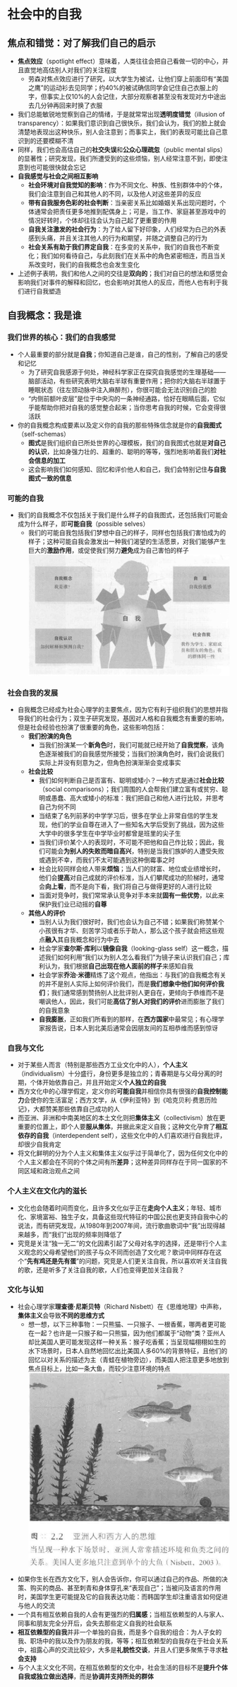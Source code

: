 # 社会中的自我
## 焦点和错觉：对了解我们自己的启示
* **焦点效应**（spotlight effect）意味着，人类往往会把自己看做一切的中心，并且直觉地高估别人对我们的关注程度
  * 劳森对焦点效应进行了研究，以大学生为被试，让他们穿上前面印有“美国之鹰”的运动衫去见同学；约40%的被试确信同学会记住自己衣服上的字，但事实上仅10%的人会记住，大部分观察者甚至没有发现对方中途出去几分钟再回来时换了衣服
* 我们总能敏锐地觉察到自己的情绪，于是就常常出现**透明度错觉**（illusion of transparency）：如果我们意识到自己很快乐，我们会认为，我们的脸上就会清楚地表现出这种快乐，别人会注意到；而事实上，我们的表现可能比自己意识到的还要模糊不清
* 同样，我们也会高估自己的**社交失误**和**公众心理疏忽**（public mental slips）的显著性；研究发现，我们所遭受到的这些烦恼，别人经常注意不到，即使注意到也可能很快就会忘记
* **自我感觉与社会之间相互影响**
  * **社会环境对自我觉知的影响**：作为不同文化、种族、性别群体中的个体，我们会注意到自己和其他人的不同，以及他人对这些差异的反应
  * **带有自我服务色彩的社会判断**：当亲密关系比如婚姻关系出现问题时，个体通常会把责任更多地推到配偶身上；可是，当工作、家庭甚至游戏中的情况好转时，个体却往往会认为自己起了更重要的作用
  * **自我关注激发的社会行为**：为了给人留下好印象，人们经常为白己的外表感到头痛，并且关注其他人的行为和期望，并随之调整自己的行为
  * **社会关系有助于我们界定自我**：在多变的关系中，我们的自我也不断变化；我们如何看待自己，与此刻我们在关系中的角色紧密相连，而且当关系改变时，我们的自我概念也会发生变化
* 上述例子表明，我们和他人之间的交往是**双向的**；我们对自已的想法和感觉会影响我们对事件的解释和回忆，也会影响对其他人的反应，而他人也有利于我们进行自我塑造
## 自我概念：我是谁
### 我们世界的核心：我们的自我感觉
* 个人最重要的部分就是**自我**；你知道自己是谁，自己的性别，了解自己的感受和记忆
  * 为了研究自我感源于何处，神经科学家正在探究自我感觉的生理基础——脑部活动，有些研究表明大脑右半球有重要作用；把你的大脑右半球置于睡眠状态（往左颈动脉中注入麻醉剂），你很可能会无法识别自己的脸
  * “内侧前额叶皮层”是位于中央沟的一条神经通路，恰好在眼睛后面，它似乎能帮助你把对自我的感觉整合起来；当你思考自我的时候，它会变得很活跃
* 你的自我概念构成要素以及定义你的自我的那些特殊信念就是你的**自我图式**（self-schemas）
  * **图式**是我们组织自已所处世界的心理模板，我们的自我图式也就是**对自己的认识**，比如身强力壮的、超重的、聪明的等等，强烈地影响着我们**对社会信息的加工**
  * 这会影响我们如何感知、回忆和评价他人和自己，我们会特别记住**与自我图式一致的信息**
### 可能的自我
* 我们的自我概念不仅包括关于我们是什么样子的自我图式，还包括我们可能会成为什么样子，即**可能自我**（possible selves）
  * 我们的可能自我包括我们梦想中自己的样子，同样也包括我们害怕成为的样子；这种可能自我会激发出一种我们渴望的生活愿景，对我们能够产生巨大的**激励作用**，或促使我们努力**避免**成为自己害怕的样子
![](images/自我.png)
### 社会自我的发展
* 自我概念已经成为社会心理学的主要焦点，因为它有利于组织我们的思想并指导我们的社会行为；双生子研究发现，基因对人格和自我概念有重要的影响，但是社会经验也扮演了很重要的角色，这些影响包括：
  * **我们扮演的角色**
    * 当我们扮演某一个**新角色**时，我们可能就已经开始了**自我觉察**，该角色逐渐被我们的自我感觉所接受；当我们扮演角色时，我们会说我们实际上并没有刻意为之，但角色扮演渐渐会变成事实
  * **社会比较**
    * 我们如何判断自己是否富有、聪明或矮小？一种方式是通过**社会比较**（social comparisons）；我们周围的人会帮我们建立富有或贫穷、聪明或愚蠢、高大或矮小的标准：我们把自己和他人进行比较，并思考自己为何不同
    * 当结束了名列前茅的中学学习后，很多在学业上非常自信的学生发现，他们的学业自尊在进入了一些知名大学后受到了挑战，因为这些大学中的很多学生在中学毕业时都曾是班里的尖子生
    * 当我们评价某个人的表现时，不可能不把他和自己作比较；因此，我们可能会**为别人的失败而暗自高兴**，特别是当我们族妒的人遭受失败或遇到不幸，而我们不太可能遇到这种倒霉事之时
    * 社会比较同样会给人带来**烦恼**；当人们的财富、地位或业绩增长时，他们会**提高**对自己成就的评价标准，当人们攀爬成功的阶梯时，通常会**向上看**，而不是向下看，我们将自己与做得更好的人进行比较
    * 当面对竞争时，我们常常承认竞争对手本来就**固有一些优势**，以此来保护我们业已动摇的**自尊**
  * **其他人的评价**
    * 当别人认为我们很好时，我们也会认为自己不错；如果我们称赞某个小孩很有才华、刻苦学习或者乐于助人，那么这个孩子就会把这些观点**融入**其自我概念和行为中去
    * 社会学家**查尔斯·库利**以**镜像自我**（looking-glass self）这一概念，描述我们如何利用“我们以为别人怎么看我们”为镜子来认识我们自己；库利认为，我们根据**自己出现在他人面前的样子**来感知自我
    * 社会学家**乔治·米德**精炼了这个观点，他指出：与我们的自我概念有关的并不是别人实际上如何评价我们，而是**我们想象中他们如何评价我们**；我们通常感到赞扬别人比批评别人更自在，更倾向于恭维而不是嘲讽他人，因此，我们可能**高估了别人对我们的评价**进而膨胀了我们的自我意象
    * **自我膨胀**，正如我们所看到的那样，在**西方国家**中最常见；有心理学家报告说，日本人到北美后通常会因朋友间的互相恭维而感到惊讶
### 自我与文化
* 对于某些人而言（特别是那些西方工业文化中的人），**个人主义**（individualism）十分盛行，身份更多是独立的；青春期是与父母分离的时期，个体开始依靠自己，并且开始定义**个人独立的自我**
* 西方文化中的心理学假定，定义你的**可能自我**并相信你具有很强的**自我控制能力**会使你的生活富足；西方文学，从《伊利亚特》到《哈克贝利·费恩历险记》，大都赞美那些依靠自己成功的人
* 而亚洲、非洲和中南美地区的本土文化则把**集体主义**（collectivism）放在更重要的位置上，即个人要**服从集体**，并据此来定义自我；这种文化孕育了**相互依存的自我**（interdependent self），这些文化中的人们喜欢进行自我批评，却很少自我肯定
* 将文化鲜明的分为个人主义和集体主义似乎过于简单化了，因为任何文化中的个人主义都会在不同的个体之间有所**差异**；这种差异同样存在于同一国家的不同区域和政治观点之间
### 个人主义在文化内的滋长
* 文化也会随着时间而变化，且许多文化似乎正在**走向个人主义**；年轻、城市化、家境富裕、独生子女，具备这些现代特征的中国公民也更支持自我中心的说法，而有研究发现，从1980年到2007年间，流行歌曲歌词中“我”出现得越来越多，而“我们”出现的频率则降低了
* 究竞是关注“独一无二”的文化因素引起了父母对名字的选择，还是带行个人主义观念的父母希望他们的孩子与众不同而创造了文化呢？歌词中同样存在这个“**先有鸡还是先有蛋**”的问题，究竞是人们更关注自我，所以喜欢听关注自我的歌，还是听多了关注自我的歌，人们也变得更加关注自我？
### 文化与认知
* 社会心理学家**理查德·尼斯贝特**（Richard Nisbett）在《思维地理》中声称，**集体主义**会导致**不同的思维方式**
  * 想一想，以下三种事物：一只熊猫、一只猴子、一根香蕉，哪两者更可能在一起？也许是一只猴子和一只熊猫，因为他们都属于“动物”类？亚州人却比美国人更可能发现这样一种关系：猴子吃香蕉；当呈现幅栩栩如生的水下场景时，日本人自然地回忆出比美国人多60%的背景特征，且他们的回忆以对关系的描述为主（青蛙在植物旁边），而美国人把注意更多地放到焦点目标上，比如一条大鱼，而较少注意环境的特点
![](images/文化与认知.png)
* 如果你生长在西方文化下，别人会告诉你，你可以通过自己的作品、所做的决策、购买的商品、甚至刺青和身体穿孔来“表现自己”；当被问及语言的作用时，美国学生更可能提及它的自我表达功能：而韩国学生却注重语言如何促进与他人的交流
* 一个具有相互依赖自我的人会有更强烈的**归属感**；当相互依赖型的人与家人、同事和朋友完全分开后，会失去那些定义自我的社会联系
* **相互依赖型的自我**并非一个单独的自我，而是多个自我的组合：为人子女的我、职场中的我以及作为朋友的我，等等；相互依赖型的自我存在于社会关系中，祖露心声的交流比较少，大多是**礼貌性交谈**，并且人们更多聚焦于寻求**社会支持**
* 与个人主义文化不同，在相互依赖型的文化中，社会生活的目标不是**提升个体自我或独立做出选择**，而是**协调并支持所处的群体**
